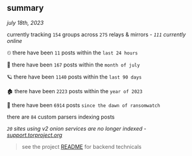 
## summary
_july 18th, 2023_

currently tracking `154` groups across `275` relays & mirrors - _`111` currently online_

⏲ there have been `11` posts within the `last 24 hours`

🦈 there have been `167` posts within the `month of july`

🪐 there have been `1140` posts within the `last 90 days`

🏚 there have been `2223` posts within the `year of 2023`

🦕 there have been `6914` posts `since the dawn of ransomwatch`

there are `84` custom parsers indexing posts

_`20` sites using v2 onion services are no longer indexed - [support.torproject.org](https://support.torproject.org/onionservices/v2-deprecation/)_

> see the project [README](https://github.com/joshhighet/ransomwatch#ransomwatch--) for backend technicals
